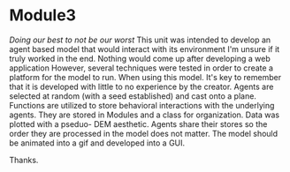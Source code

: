 # Module3
*Doing our best to not be our worst*
This unit was intended to develop an agent based model that would interact with its environment
I'm unsure if it truly worked in the end. Nothing would come up after developing a web application
However, several techniques were tested in order to create a platform for the model to run.
When using this model. It's key to remember that it is developed with little to no experience by the creator.
Agents are selected at random (with a seed established) and cast onto a plane. Functions are utilized to store
behavioral interactions with the underlying agents. They are stored in Modules and a class for organization. 
Data was plotted with a pseduo- DEM aesthetic. Agents share their stores so the order they are processed in the
model does not matter. The model should be animated into a gif and developed into a GUI.

Thanks. 
